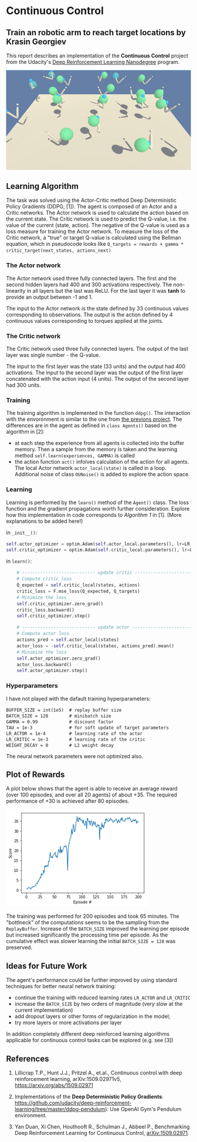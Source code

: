 
# Continuous Control
## Train an robotic arm to reach target locations by Krasin Georgiev

This report describes an implementation of the **Continuous Control** project from the Udacity's [Deep Reinforcement Learning Nanodegree](https://www.udacity.com/course/deep-reinforcement-learning-nanodegree--nd893) program.  

![Trained Agents](./images/scene.png)

## Learning Algorithm

The task was solved using the Actor-Critic method Deep Deterministic Policy Gradients (DDPG, [1]). The agent is composed of an Actor and a Critic networks. The Actor network is used to calculate the action based on the current state. The Critic network is used to predict the Q-value, i.e. the value of the current (state, action). The negative of the Q-value is used as a loss measure for training the Actor network. To measure the loss of the Critic network, a "true" or target Q-value is calculated using the Bellman equation, which in pseudocode looks like `Q_targets = rewards + gamma * critic_target(next_states, actions_next)`

### The Actor network

The Actor network used three fully connected layers. The first and the second hidden layers had 400 and 300 activations respectively. The non-linearity in all layers but the last was ReLU. For the last layer it was **tanh** to provide an output between -1 and 1.

The input to the Actor network is the state defined by 33 continuous values corresponding to observations. The output is the action defined by 4 continuous values corresponding to torques applied at the joints.

### The Critic network

The Critic network used three fully connected layers. The output of the last layer was single number - the Q-value. 

The input to the first layer was the state (33 units) and the output had 400 activations. The input to the second layer was the output of the first layer concatenated with the action input (4 units). The output of the second layer had 300 units.

### Training

The training algorithm is implemented in the function `ddpg()`. The interaction with the envoronment is similar to the one from [the previons project](https://github.com/krasing/DRLearningNavigation/blob/master/Report.ipynb). The differences are in the agent as defined in `class Agents()` based on the algorithm in [2]:
 - at each step the experience from all agents is collected into the buffer memory. Then a sample from the memory is taken and the learning method `self.learn(experiences, GAMMA)` is called
 - the action function `act()` infolves calculation of the action for all agents. The local Actor network `actor_local(state)` is called in a loop. Additional noise of class `OUNoise()` is added to explore the action space.

### Learning

Learning is performed by the `learn()` method of the `Agent()` class.
The loss function and the gradient propagations worth further consideration. Explore how this implementation in code corresponds to *Algorithm 1* in [1]. (More explanations to be added here!)

in `_init__()`:
``` python
self.actor_optimizer = optim.Adam(self.actor_local.parameters(), lr=LR_ACTOR)
self.critic_optimizer = optim.Adam(self.critic_local.parameters(), lr=LR_CRITIC, weight_decay=WEIGHT_DECAY)
```

in `learn()`:
```python
    # ---------------------------- update critic ---------------------------- #
    # Compute critic loss
    Q_expected = self.critic_local(states, actions)
    critic_loss = F.mse_loss(Q_expected, Q_targets)
    # Minimize the loss
    self.critic_optimizer.zero_grad()
    critic_loss.backward()
    self.critic_optimizer.step()
```

``` python
    # ---------------------------- update actor ---------------------------- #
    # Compute actor loss
    actions_pred = self.actor_local(states)
    actor_loss = -self.critic_local(states, actions_pred).mean()
    # Minimize the loss
    self.actor_optimizer.zero_grad()
    actor_loss.backward()
    self.actor_optimizer.step()
```

### Hyperparameters

I have not played with the dafault training hyperparameters:

    BUFFER_SIZE = int(1e5)  # replay buffer size
    BATCH_SIZE = 128        # minibatch size
    GAMMA = 0.99            # discount factor
    TAU = 1e-3              # for soft update of target parameters
    LR_ACTOR = 1e-4         # learning rate of the actor 
    LR_CRITIC = 1e-3        # learning rate of the critic
    WEIGHT_DECAY = 0        # L2 weight decay

The neural network parameters were not optimized also.

## Plot of Rewards

A plot below shows that the agent is able to receive an average reward (over 100 episodes, and over all 20 agents) of about +35. The required performance of +30 is achieved after 80 episodes.

![Rewards per episode](./images/scores_history.png)

The training was performed for 200 episodes and took 65 minutes. The "bottlneck" of the computations seems to be the sampling from the `ReplayBuffer`. Increase of the `BATCH_SIZE` improved the learning per episode but increased significantly the processing time per episode. As the cumulative effect was slower learning the initial `BATCH_SIZE = 128` was preserved.

## Ideas for Future Work

The agent's performance could be further improved by using standard techniques for better neural network training:
 - continue the training with reduced learning rates `LR_ACTOR` and `LR_CRITIC`
 - increase the `BATCH_SIZE` by two orders of magnitude (very slow at the current implementation)
 - add dropout layers or other forms of regularization in the model;
 - try more layers or more activations per layer

In addition completely different deep reinforced learning algorithms applicable for continuous control tasks can be explored (e.g. see [3])

## References

1. Lillicrap T.P., Hunt J.J., Pritzel A., et.al., Continuous control with deep reinforcement learning, arXiv:1509.02971v5, https://arxiv.org/abs/1509.02971

2. Implementations of the **Deep Deterministic Policy Gradients**: https://github.com/udacity/deep-reinforcement-learning/tree/master/ddpg-pendulum): Use OpenAI Gym's Pendulum environment.

3. Yan Duan, Xi Chen, Houthooft R., Schulman J., Abbeel P., Benchmarking Deep Reinforcement Learning for Continuous Control, [arXiv:1509.02971](https://arxiv.org/abs/1604.06778).
